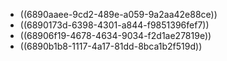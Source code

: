 - ((6890aaee-9cd2-489e-a059-9a2aa42e88ce))
- ((6890173d-6398-4301-a844-f9851396fef7))
- ((68906f19-4678-4634-9034-f2d1ae27819e))
- ((6890b1b8-1117-4a17-81dd-8bca1b2f519d))